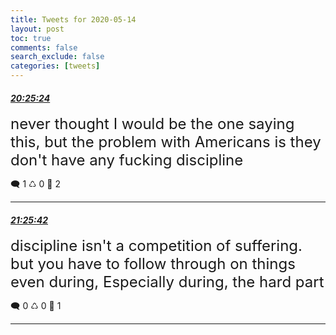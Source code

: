 ```yaml
---
title: Tweets for 2020-05-14
layout: post
toc: true
comments: false
search_exclude: false
categories: [tweets]
---
```



#### <a href = "https://twitter.com/deepfates/status/1261120466170732549">*20:25:24*</a>

<font size="5">never thought I would be the one saying this, but the problem with Americans is they don't have any fucking discipline</font>



🗨️ 1 ♺ 0 🤍  2   

---
    
#### <a href = "https://twitter.com/deepfates/status/1261135640806035456">*21:25:42*</a>

<font size="5">discipline isn't a competition of suffering. but you have to follow through on things even during, Especially during, the hard part</font>



🗨️ 0 ♺ 0 🤍  1   

---
    
            

